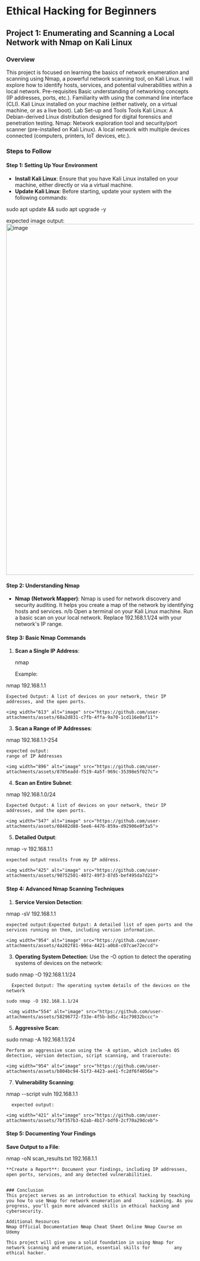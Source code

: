 # Ethical Hacking for Beginners

## Project 1: Enumerating and Scanning a Local Network with Nmap on Kali Linux

### Overview
This project is focused on learning the basics of network enumeration and scanning using Nmap, a powerful network scanning tool, on Kali Linux. I will  explore how to identify hosts, services, and potential vulnerabilities within a local network.
Pre-requisites
Basic understanding of networking concepts (IP addresses, ports, etc.).
Familiarity with using the command line interface (CLI).
Kali Linux installed on your machine (either natively, on a virtual machine, or as a live boot).
Lab Set-up and Tools
Tools
Kali Linux: A Debian-derived Linux distribution designed for digital forensics and penetration testing.
Nmap: Network exploration tool and security/port scanner (pre-installed on Kali Linux).
A local network with multiple devices connected (computers, printers, IoT devices, etc.).

### Steps to Follow

#### Step 1: Setting Up Your Environment
- **Install Kali Linux**: Ensure that you have Kali Linux installed on your machine, either directly or via a virtual machine.
- **Update Kali Linux**: Before starting, update your system with the following commands:

sudo apt update && sudo apt upgrade -y

expected image output:
<img width="941" alt="image" src="https://github.com/user-attachments/assets/ed9b035d-cbf8-47d7-8edd-48f4e46ea1ef">
 
  

#### Step 2: Understanding Nmap
- **Nmap (Network Mapper)**: Nmap is used for network discovery and security auditing. It helps you create a map of the network by identifying hosts and services.
  n/b Open a terminal on your Kali Linux machine. Run a basic scan on your local network.
  Replace 192.168.1.1/24 with your network's IP range.

#### Step 3: Basic Nmap Commands
1. **Scan a Single IP Address**:
   
   nmap <IP-Address>
   
   Example:

 nmap 192.168.1.1
                   
    Expected Output: A list of devices on your network, their IP addresses, and the open ports.

    <img width="613" alt="image" src="https://github.com/user-attachments/assets/68a2d831-c7fb-4ffa-9a70-1cd116e0af11">

   
3. **Scan a Range of IP Addresses**:
     
   
  nmap 192.168.1.1-254
   
    expected output:
    range of IP Addresses

    <img width="896" alt="image" src="https://github.com/user-attachments/assets/8705eadd-f519-4a5f-969c-35398e5f027c">

   
  
4. **Scan an Entire Subnet**:
   
   
   
 nmap 192.168.1.0/24

    Expected Output: A list of devices on your network, their IP addresses, and the open ports.

    <img width="547" alt="image" src="https://github.com/user-attachments/assets/08482d88-5ee6-4476-859a-d92906e0f3a5">

   
5. **Detailed Output**:
   
   
   
  nmap -v 192.168.1.1
  
    expected output results from my IP address.

    <img width="425" alt="image" src="https://github.com/user-attachments/assets/90752501-4072-49f3-87d5-bef495da7d22">


#### Step 4: Advanced Nmap Scanning Techniques
1. **Service Version Detection**:
   
  nmap -sV 192.168.1.1
   
    expected output:Expected Output: A detailed list of open ports and the services running on them, including version information.

    <img width="954" alt="image" src="https://github.com/user-attachments/assets/4a202f81-996a-4421-a0b8-c07cae72eccd">

   
3. **Operating System Detection**:
 Use the -O option to detect the operating systems of devices on the network:


sudo nmap -O 192.168.1.1/24
      
      Expected Output: The operating system details of the devices on the network

    sudo nmap -O 192.168.1.1/24

     <img width="554" alt="image" src="https://github.com/user-attachments/assets/58296772-f33e-4f5b-bd5c-41c79832bccc">

   
5. **Aggressive Scan**:
   
sudo nmap -A 192.168.1.1/24

    Perform an aggressive scan using the -A option, which includes OS detection, version detection, script scanning, and traceroute:

    <img width="954" alt="image" src="https://github.com/user-attachments/assets/b804bc94-51f3-4423-ae41-fc2df6f4056e">


   
   
7. **Vulnerability Scanning**:

   
   
  nmap --script vuln 192.168.1.1
      
      expected output:
 
    <img width="421" alt="image" src="https://github.com/user-attachments/assets/7bf357b3-62ab-4b17-bdf0-2cf70a29dceb">


#### Step 5: Documenting Your Findings
 **Save Output to a File**:
 
   
nmap -oN scan_results.txt 192.168.1.1
  
  
    **Create a Report**: Document your findings, including IP addresses, open ports, services, and any detected vulnerabilities.


    ### Conclusion
    This project serves as an introduction to ethical hacking by teaching you how to use Nmap for network enumeration and       scanning. As you progress, you'll gain more advanced skills in ethical hacking and cybersecurity.

    Additional Resources
    Nmap Official Documentation Nmap Cheat Sheet Online Nmap Course on Udemy

    This project will give you a solid foundation in using Nmap for network scanning and enumeration, essential skills for         any ethical hacker.


